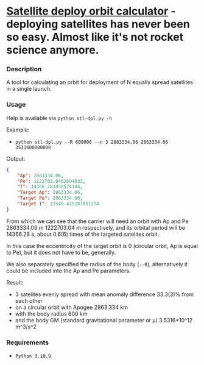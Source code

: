 # [Satellite deploy orbit calculator](https://github.com/Booplicate/satellite-deploy-orbit-calculator) - deploying satellites has never been so easy. Almost like it's not rocket science anymore.

### Description
A tool for calculating an orbit for deployment of N equally spread satellites in a single launch.

### Usage
Help is available via `python stl-dpl.py -h`

Example:
- `python stl-dpl.py --R 600000 --n 3 2863334.06 2863334.06 3531600000000`

Output:
```json
{
    "Ap": 2863334.06,
    "Pe": 1222703.0402694033,
    "T": 14366.283458574184,
    "Target Ap": 2863334.06,
    "Target Pe": 2863334.06,
    "Target T": 21549.425187861274
}
```

From which we can see that the carrier will need an orbit with Ap and Pe 2863334.06 m 1222703.04 m respectively, and its orbital period will be 14366.28 s, about 0.6(6) times of the targeted satelites orbit.

In this case the eccentricity of the target orbit is 0 (circular orbit, Ap is equal to Pe), but it does not have to be, generally.

We also separately specified the radius of the body (`--R`), alternatively it could be included into the Ap and Pe parameters.

Result:
- 3 satelites evenly spread with mean anomaly difference 33.3(3)% from each other
- on a circular orbit with Apogee 2863.334 km
- with the body radius 600 km
- and the body GM (standard gravitational parameter or μ) 3.5316*10^12 m^3/s^2

### Requirements
 - `Python 3.10.9`
